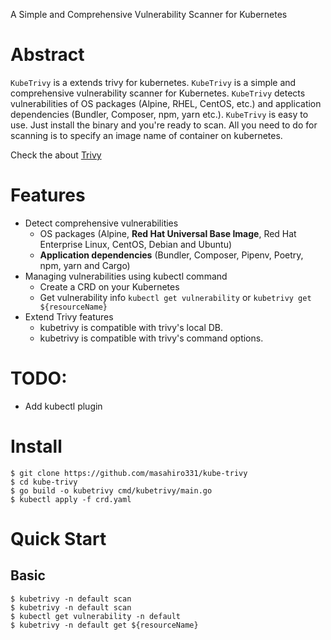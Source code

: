 A Simple and Comprehensive Vulnerability Scanner for Kubernetes


# Abstract

`KubeTrivy` is a extends trivy for kubernetes.
`KubeTrivy` is a simple and comprehensive vulnerability scanner for Kubernetes.
`KubeTrivy` detects vulnerabilities of OS packages (Alpine, RHEL, CentOS, etc.) and application dependencies (Bundler, Composer, npm, yarn etc.).
`KubeTrivy` is easy to use. Just install the binary and you're ready to scan. All you need to do for scanning is to specify an image name of container on kubernetes.


Check the about [Trivy](https://github.com/knqyf263/trivy)

# Features

- Detect comprehensive vulnerabilities
  - OS packages (Alpine, **Red Hat Universal Base Image**, Red Hat Enterprise Linux, CentOS, Debian and Ubuntu)
  - **Application dependencies** (Bundler, Composer, Pipenv, Poetry, npm, yarn and Cargo)
- Managing vulnerabilities using kubectl command
  - Create a CRD on your Kubernetes
  - Get vulnerability info `kubectl get vulnerability` or `kubetrivy get ${resourceName}`
- Extend Trivy features
  - kubetrivy is compatible with trivy's local DB.
  - kubetrivy is compatible with trivy's command options.

# TODO:
- Add kubectl plugin

# Install

```
$ git clone https://github.com/masahiro331/kube-trivy
$ cd kube-trivy
$ go build -o kubetrivy cmd/kubetrivy/main.go
$ kubectl apply -f crd.yaml
```

# Quick Start

## Basic

```
$ kubetrivy -n default scan
$ kubetrivy -n default scan
$ kubectl get vulnerability -n default
$ kubetrivy -n default get ${resourceName}
```
